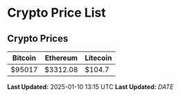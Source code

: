 # Crypto Price List

## Crypto Prices
| Bitcoin | Ethereum | Litecoin |
| ------- | -------- | -------- |
| $95017 | $3312.08 | $104.7 |
**Last Updated:** 2025-01-10 13:15 UTC
**Last Updated:** $DATE$

